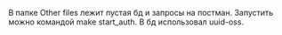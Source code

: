 В папке Other files лежит пустая бд и запросы на постман.
Запустить можно командой make start_auth. В бд использовал uuid-oss. 

